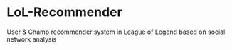 # LoL-Recommender
User & Champ recommender system in League of Legend based on social network analysis